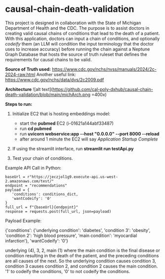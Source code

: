 # causal-chain-death-validation

This project is designed in collaboration with the State of Michigan Department of Health and the CDC.
The purpose is to assist doctors in creating valid causal chains of conditions that lead to the death of a patient.
With this application, doctors can input a chain of conditions, and optionally *codeify* them (an LLM will condition
the input terminology that the doctor uses to increase accuracy) before running the chain against a Neptune Graph
Database that hosts the source of truth ruleset that defines the requirements for causal chains to be valid.

**Source of Truth used:** 
https://www.cdc.gov/nchs/nvss/manuals/2024/2c-2024-raw.html
Another useful link: https://www.cdc.gov/nchs/data/dvs/2c2009.pdf

**Architecture**
![alt text](https://github.com/cal-poly-dxhub/causal-chain-death-validation/blob/main/michArch.png =400x)

**Steps to run:**

1. Initialize EC2 that is hosting embeddings model:
     - start the **pubmed** EC2 (i-01621a144abf33487)
     - run **cd pubmed**
     - run **uvicorn webservice:app --host "0.0.0.0" --port 8000 --reload**
     - after around 1 minute the EC2 will say *Application Startup Complete*

2. If using the streamlit interface, run **streamlit run testApi.py**

3. Test your chain of conditions.


Example API Call in Python:

```
baseUrl = r"https://jeczjol1g9.execute-api.us-west-2.amazonaws.com/test/"
endpoint = "recommendations"
payload = {
   'conditions': conditions_dict,
   'wantCodeify': '0' 
}
full_url = f"{baseUrl}{endpoint}"
response = requests.post(full_url, json=payload)
```

Payload Example:

{'conditions': {'underlying condition': 'diabetes', 'condition 3': 'obesity', 'condition 2': 'high blood pressure', 'main condition': 'myocardial infarction'}, 'wantCodeify': '0'}

underlying (4), 3, 2, main (1) where the main condition is the final disease or condition resulting in the death of the patient, and the preceding conditions are all causes of the next.
So the underlying condition causes condition 3, condition 3 causes condition 2, and condition 2 causes the main condition.
'1' to codeify the conditions, '0' to not codeify the conditions.
